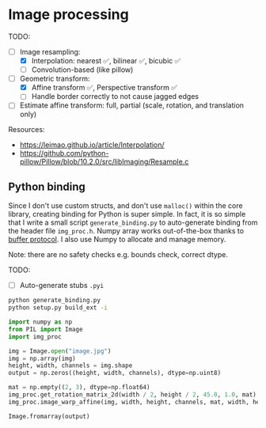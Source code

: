 # Image processing

TODO:

- [ ] Image resampling:
    - [x] Interpolation: nearest ✅, bilinear ✅, bicubic ✅
    - [ ] Convolution-based (like pillow)
- [ ] Geometric transform:
    - [x] Affine transform ✅, Perspective transform ✅
    - [ ] Handle border correctly to not cause jagged edges
- [ ] Estimate affine transform: full, partial (scale, rotation, and translation only)

Resources:

- https://leimao.github.io/article/Interpolation/
- https://github.com/python-pillow/Pillow/blob/10.2.0/src/libImaging/Resample.c

## Python binding

Since I don't use custom structs, and don't use `malloc()` within the core library, creating binding for Python is super simple. In fact, it is so simple that I write a small script `generate_binding.py` to auto-generate binding from the header file `img_proc.h`. Numpy array works out-of-the-box thanks to [buffer protocol](https://docs.python.org/3/c-api/buffer.html). I also use Numpy to allocate and manage memory.

Note: there are no safety checks e.g. bounds check, correct dtype.

TODO:

- [ ] Auto-generate stubs `.pyi`

```bash
python generate_binding.py
python setup.py build_ext -i
```

```python
import numpy as np
from PIL import Image
import img_proc

img = Image.open("image.jpg")
img = np.array(img)
height, width, channels = img.shape
output = np.zeros((height, width, channels), dtype=np.uint8)

mat = np.empty((2, 3), dtype=np.float64)
img_proc.get_rotation_matrix_2d(width / 2, height / 2, 45.0, 1.0, mat)
img_proc.image_warp_affine(img, width, height, channels, mat, width, height, 2, output)

Image.fromarray(output)
```
